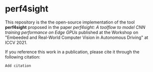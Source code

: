 # perf4sight 
This repository is the the open-source implementation of the tool **perf4sight** proposed in the paper 
*perf4sight: A toolflow to model CNN training performance on Edge GPUs* published at the Workshop on "Embeeded and Real-World Computer Vision in Autonomous Driving" at ICCV 2021.








If you reference this work in a publication, please cite it through the following citation:
```
Add citation
```

